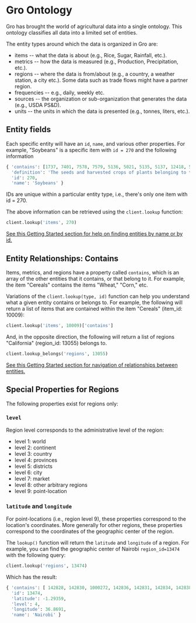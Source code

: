 # Gro Ontology

Gro has brought the world of agricultural data into a single ontology. This ontology classifies all data into a limited set of entities.

The entity types around which the data is organized in Gro are:

* items -- what the data is about (e.g., Rice, Sugar, Rainfall, etc.).
* metrics -- how the data is measured (e.g., Production, Precipitation, etc.).
* regions -- where the data is from/about (e.g., a country, a weather station, a city etc.). Some data such as trade flows might have a partner region.
* frequencies -- e.g., daily, weekly etc.
* sources -- the organization or sub-organization that generates the data (e.g., USDA PS&D).
* units -- the units in which the data is presented (e.g., tonnes, liters, etc.).

## Entity fields

Each specific entity will have an `id`, `name`, and various other properties. For example, "Soybeans" is a specific item with `id = 270` and the following information

```py
{ 'contains': [1737, 7401, 7578, 7579, 5136, 5021, 5135, 5137, 12418, 5776, 5777, 3035, 3036, 9312, 9284, 6330, 7577, 12728, 12729, 12730, 12731, 12732, 12733, 12734, 12735, 12736, 12737, 10134],
  'definition': 'The seeds and harvested crops of plants belonging to the species <i>Glycine max</i> that are used in the production of oil and both human and livestock consumption.',
  'id': 270,
  'name': 'Soybeans' }
```

IDs are unique within a particular entity type, i.e., there's only one item with id = 270.

The above information can be retrieved using the `client.lookup` function:

```py
client.lookup('items', 270)
```

[See this Getting Started section for help on finding entities by name or by id.](./understanding-data-responses#look-up)

## Entity Relationships: Contains

Items, metrics, and regions have a property called `contains`, which is an array of the other entities that it contains, or that belong to it. For example, the item "Cereals" contains the items "Wheat," "Corn," etc.

Variations of the `client.lookup(type, id)` function can help you understand what a given entity contains or belongs to. For example, the following will return a list of items that are contained within the item "Cereals" (item_id: 10009):

```py
client.lookup('items', 10009)['contains']
```

And, in the opposite direction, the following will return a list of regions "California" (region_id: 13055) belongs to.

```py
client.lookup_belongs('regions', 13055)
```

[See this Getting Started section for navigation of relationships between entities.](./searching-data.html#lookup-contains)

## Special Properties for Regions

The following properties exist for regions only:

### `level`

Region level corresponds to the administrative level of the region:

* level 1: world
* level 2: continent
* level 3: country
* level 4: provinces
* level 5: districts
* level 6: city
* level 7: market
* level 8: other arbitrary regions
* level 9: point-location

### `latitude` and `longitude`

For point-locations (i.e., region level 9), these properties correspond to the location's coordinates. More generally for other regions, these properties correspond to the coordinates of the geographic center of the region.

The `lookup()` function will return the `latitude` and `longitude` of a region. For example, you can find the geographic center of Nairobi `region_id=13474` with the following query:

```py
client.lookup('regions', 13474)
```

Which has the result:

```py
{ 'contains': [ 142828, 142830, 1000272, 142836, 142831, 142834, 142838, 142833, 142837, 143105, 143103, 142829, 142835, 143104, 143102, 143106, 143101, 142832 ],
  'id': 13474,
  'latitude': -1.29359,
  'level': 4,
  'longitude': 36.8691,
  'name': 'Nairobi' }
```
